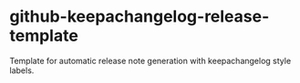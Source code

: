 # github-keepachangelog-release-template

Template for automatic release note generation with keepachangelog style labels.
